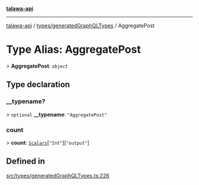 [**talawa-api**](../../../README.md)

***

[talawa-api](../../../modules.md) / [types/generatedGraphQLTypes](../README.md) / AggregatePost

# Type Alias: AggregatePost

\> **AggregatePost**: `object`

## Type declaration

### \_\_typename?

\> `optional` **\_\_typename**: `"AggregatePost"`

### count

\> **count**: [`Scalars`](Scalars.md)\[`"Int"`\]\[`"output"`\]

## Defined in

[src/types/generatedGraphQLTypes.ts:226](https://github.com/PalisadoesFoundation/talawa-api/blob/3a5276aff43f5de4f7fab3ec9683a420dcdc7a06/src/types/generatedGraphQLTypes.ts#L226)
